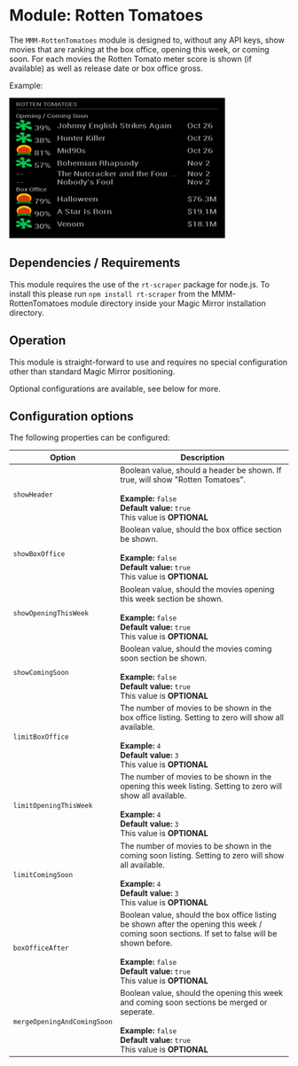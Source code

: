 # Module: Rotten Tomatoes
The `MMM-RottenTomatoes` module is designed to, without any API keys, show movies that are ranking at the box office, opening this week, or coming soon. For each movies the Rotten Tomato meter score is shown (if available) as well as release date or box office gross.

Example:

![Full](images/rottentomatoes.PNG) 

## Dependencies / Requirements

This module requires the use of the `rt-scraper` package for node.js. To install this please run `npm install rt-scraper` from the MMM-RottenTomatoes module directory inside your Magic Mirror installation directory.

## Operation

This module is straight-forward to use and requires no special configuration other than standard Magic Mirror positioning. 

Optional configurations are available, see below for more.

## Configuration options

The following properties can be configured:

<table width="100%">
	<!-- why, markdown... -->
	<thead>
		<tr>
			<th>Option</th>
			<th width="100%">Description</th>
		</tr>
	<thead>
	<tbody>	
		<tr>
			<td><code>showHeader</code></td>
			<td>Boolean value, should a header be shown. If true, will show "Rotten Tomatoes".<br>
				<br><b>Example:</b> <code>false</code>
				<br><b>Default value:</b> <code>true</code>
				<br>This value is <b>OPTIONAL</b>
			</td>
		</tr>		
		<tr>
			<td><code>showBoxOffice</code></td>
			<td>Boolean value, should the box office section be shown.<br>
				<br><b>Example:</b> <code>false</code>
				<br><b>Default value:</b> <code>true</code>
				<br>This value is <b>OPTIONAL</b>
			</td>
		</tr>
		<tr>
			<td><code>showOpeningThisWeek</code></td>
			<td>Boolean value, should the movies opening this week section be shown.<br>
				<br><b>Example:</b> <code>false</code>
				<br><b>Default value:</b> <code>true</code>
				<br>This value is <b>OPTIONAL</b>
			</td>
		</tr>
		<tr>
			<td><code>showComingSoon</code></td>
			<td>Boolean value, should the movies coming soon section be shown.<br>
				<br><b>Example:</b> <code>false</code>
				<br><b>Default value:</b> <code>true</code>
				<br>This value is <b>OPTIONAL</b>
			</td>
		</tr>    
        <tr>
			<td><code>limitBoxOffice</code></td>
			<td>The number of movies to be shown in the box office listing. Setting to zero will show all available.<br>
				<br><b>Example:</b> <code>4</code>
				<br><b>Default value:</b> <code>3</code>
				<br>This value is <b>OPTIONAL</b>
			</td>
		</tr>
        <tr>
			<td><code>limitOpeningThisWeek</code></td>
			<td>The number of movies to be shown in the opening this week listing. Setting to zero will show all available.<br>
				<br><b>Example:</b> <code>4</code>
				<br><b>Default value:</b> <code>3</code>
				<br>This value is <b>OPTIONAL</b>
			</td>
		</tr>      
        <tr>
			<td><code>limitComingSoon</code></td>
			<td>The number of movies to be shown in the coming soon listing. Setting to zero will show all available.<br>
				<br><b>Example:</b> <code>4</code>
				<br><b>Default value:</b> <code>3</code>
				<br>This value is <b>OPTIONAL</b>
			</td>
		</tr>   
		<tr>
			<td><code>boxOfficeAfter</code></td>
			<td>Boolean value, should the box office listing be shown after the opening this week / coming soon sections. If set to false will be shown before.<br>
				<br><b>Example:</b> <code>false</code>
				<br><b>Default value:</b> <code>true</code>
				<br>This value is <b>OPTIONAL</b>
			</td>
		</tr>   
        <tr>
			<td><code>mergeOpeningAndComingSoon</code></td>
			<td>Boolean value, should the opening this week and coming soon sections be merged or seperate.<br>
				<br><b>Example:</b> <code>false</code>
				<br><b>Default value:</b> <code>true</code>
				<br>This value is <b>OPTIONAL</b>
			</td>
		</tr> 
    </tbody>
</table>
